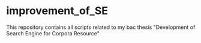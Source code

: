 # improvement_of_SE
This repository contains all scripts related to my bac thesis "Development of Search Engine for Corpora Resource"
